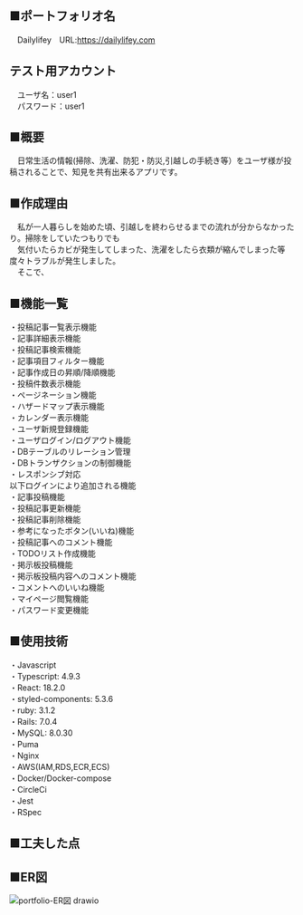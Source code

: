 ## ■ポートフォリオ名
　Dailylifey　URL:https://dailylifey.com

## テスト用アカウント
　ユーザ名：user1  
　パスワード：user1
 
## ■概要
　日常生活の情報(掃除、洗濯、防犯・防災,引越しの手続き等）をユーザ様が投稿されることで、知見を共有出来るアプリです。
 
## ■作成理由
　私が一人暮らしを始めた頃、引越しを終わらせるまでの流れが分からなかったり。掃除をしていたつもりでも    
　気付いたらカビが発生してしまった、洗濯をしたら衣類が縮んでしまった等度々トラブルが発生しました。  
　そこで、

## ■機能一覧
・投稿記事一覧表示機能  
・記事詳細表示機能  
・投稿記事検索機能  
・記事項目フィルター機能  
・記事作成日の昇順/降順機能  
・投稿件数表示機能  
・ページネーション機能  
・ハザードマップ表示機能  
・カレンダー表示機能　  
・ユーザ新規登録機能  
・ユーザログイン/ログアウト機能  
・DBテーブルのリレーション管理  
・DBトランザクションの制御機能  
・レスポンシブ対応  
以下ログインにより追加される機能  
・記事投稿機能  
・投稿記事更新機能  
・投稿記事削除機能  
・参考になったボタン(いいね)機能  
・投稿記事へのコメント機能  
・TODOリスト作成機能  
・掲示板投稿機能  
・掲示板投稿内容へのコメント機能  
・コメントへのいいね機能  
・マイページ閲覧機能  
・パスワード変更機能  

## ■使用技術
・Javascript  
・Typescript: 4.9.3  
・React: 18.2.0  
・styled-components: 5.3.6  
・ruby: 3.1.2  
・Rails: 7.0.4  
・MySQL: 8.0.30  
・Puma  
・Nginx  
・AWS(IAM,RDS,ECR,ECS)  
・Docker/Docker-compose  
・CircleCi  
・Jest  
・RSpec  

## ■工夫した点

## ■ER図
![portfolio-ER図 drawio](https://user-images.githubusercontent.com/108403430/205438121-6c75e90e-fd66-48a3-b0f5-3cb9c083be09.png)

